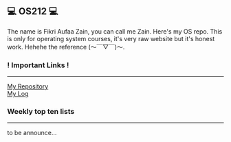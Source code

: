## 💻 OS212 💻
The name is Fikri Aufaa Zain, you can call me Zain. Here's my OS repo.
This is only for operating system courses, it's very raw website but it's honest work. Hehehe the reference (～￣▽￣)～.

### ! Important Links !  
- - -  
[My Repository](https://github.com/fikriazain/os212)  
[My Log](https://fikriazain.github.io/os212/TXT/mylog.txt)  

### Weekly top ten lists  
- - -  
to be announce...
